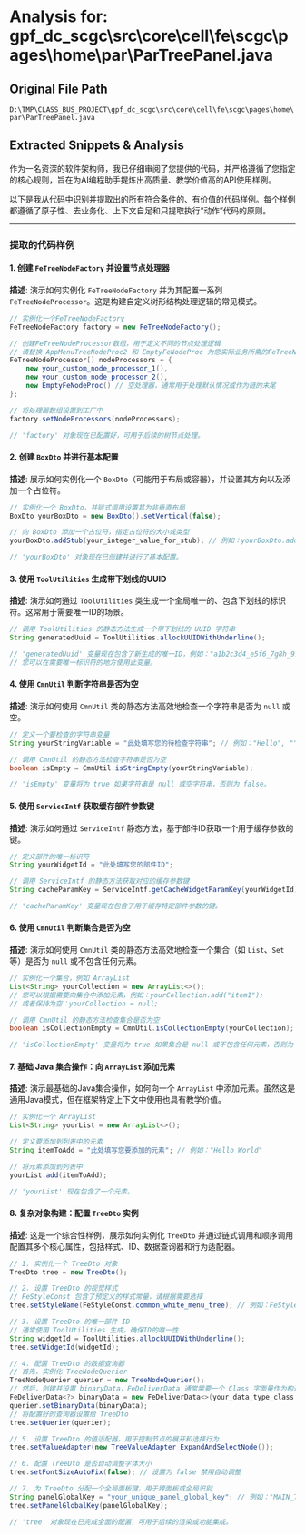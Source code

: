 # Analysis for: gpf_dc_scgc\src\core\cell\fe\scgc\pages\home\par\ParTreePanel.java

## Original File Path
`D:\TMP\CLASS_BUS_PROJECT\gpf_dc_scgc\src\core\cell\fe\scgc\pages\home\par\ParTreePanel.java`

## Extracted Snippets & Analysis
作为一名资深的软件架构师，我已仔细审阅了您提供的代码，并严格遵循了您指定的核心规则，旨在为AI编程助手提炼出高质量、教学价值高的API使用样例。

以下是我从代码中识别并提取出的所有符合条件的、有价值的代码样例。每个样例都遵循了原子性、去业务化、上下文自足和只提取执行“动作”代码的原则。

---

### 提取的代码样例

#### 1. 创建 `FeTreeNodeFactory` 并设置节点处理器

**描述**: 演示如何实例化 `FeTreeNodeFactory` 并为其配置一系列 `FeTreeNodeProcessor`。这是构建自定义树形结构处理逻辑的常见模式。

```java
// 实例化一个FeTreeNodeFactory
FeTreeNodeFactory factory = new FeTreeNodeFactory();

// 创建FeTreeNodeProcessor数组，用于定义不同的节点处理逻辑
// 请替换 AppMenuTreeNodeProc2 和 EmptyFeNodeProc 为您实际业务所需的FeTreeNodeProcessor实现类
FeTreeNodeProcessor[] nodeProcessors = {
    new your_custom_node_processor_1(),
    new your_custom_node_processor_2(),
    new EmptyFeNodeProc() // 空处理器，通常用于处理默认情况或作为链的末尾
};

// 将处理器数组设置到工厂中
factory.setNodeProcessors(nodeProcessors);

// 'factory' 对象现在已配置好，可用于后续的树节点处理。
```

#### 2. 创建 `BoxDto` 并进行基本配置

**描述**: 展示如何实例化一个 `BoxDto`（可能用于布局或容器），并设置其方向以及添加一个占位符。

```java
// 实例化一个 BoxDto，并链式调用设置其为非垂直布局
BoxDto yourBoxDto = new BoxDto().setVertical(false);

// 向 BoxDto 添加一个占位符，指定占位符的大小或类型
yourBoxDto.addStub(your_integer_value_for_stub); // 例如：yourBoxDto.addStub(10);

// 'yourBoxDto' 对象现在已创建并进行了基本配置。
```

#### 3. 使用 `ToolUtilities` 生成带下划线的UUID

**描述**: 演示如何通过 `ToolUtilities` 类生成一个全局唯一的、包含下划线的标识符。这常用于需要唯一ID的场景。

```java
// 调用 ToolUtilities 的静态方法生成一个带下划线的 UUID 字符串
String generatedUuid = ToolUtilities.allockUUIDWithUnderline();

// 'generatedUuid' 变量现在包含了新生成的唯一ID，例如："a1b2c3d4_e5f6_7g8h_9i0j_k1l2m3n4o5p6"
// 您可以在需要唯一标识符的地方使用此变量。
```

#### 4. 使用 `CmnUtil` 判断字符串是否为空

**描述**: 演示如何使用 `CmnUtil` 类的静态方法高效地检查一个字符串是否为 `null` 或空。

```java
// 定义一个要检查的字符串变量
String yourStringVariable = "此处填写您的待检查字符串"; // 例如："Hello", "", null

// 调用 CmnUtil 的静态方法检查字符串是否为空
boolean isEmpty = CmnUtil.isStringEmpty(yourStringVariable);

// 'isEmpty' 变量将为 true 如果字符串是 null 或空字符串，否则为 false。
```

#### 5. 使用 `ServiceIntf` 获取缓存部件参数键

**描述**: 演示如何通过 `ServiceIntf` 静态方法，基于部件ID获取一个用于缓存参数的键。

```java
// 定义部件的唯一标识符
String yourWidgetId = "此处填写您的部件ID";

// 调用 ServiceIntf 的静态方法获取对应的缓存参数键
String cacheParamKey = ServiceIntf.getCacheWidgetParamKey(yourWidgetId);

// 'cacheParamKey' 变量现在包含了用于缓存特定部件参数的键。
```

#### 6. 使用 `CmnUtil` 判断集合是否为空

**描述**: 演示如何使用 `CmnUtil` 类的静态方法高效地检查一个集合（如 `List`、`Set` 等）是否为 `null` 或不包含任何元素。

```java
// 实例化一个集合，例如 ArrayList
List<String> yourCollection = new ArrayList<>();
// 您可以根据需要向集合中添加元素，例如：yourCollection.add("item1");
// 或者保持为空：yourCollection = null;

// 调用 CmnUtil 的静态方法检查集合是否为空
boolean isCollectionEmpty = CmnUtil.isCollectionEmpty(yourCollection);

// 'isCollectionEmpty' 变量将为 true 如果集合是 null 或不包含任何元素，否则为 false。
```

#### 7. 基础 Java 集合操作：向 `ArrayList` 添加元素

**描述**: 演示最基础的Java集合操作，如何向一个 `ArrayList` 中添加元素。虽然这是通用Java模式，但在框架特定上下文中使用也具有教学价值。

```java
// 实例化一个 ArrayList
List<String> yourList = new ArrayList<>();

// 定义要添加到列表中的元素
String itemToAdd = "此处填写您要添加的元素"; // 例如："Hello World"

// 将元素添加到列表中
yourList.add(itemToAdd);

// 'yourList' 现在包含了一个元素。
```

#### 8. 复杂对象构建：配置 `TreeDto` 实例

**描述**: 这是一个综合性样例，展示如何实例化 `TreeDto` 并通过链式调用和顺序调用配置其多个核心属性，包括样式、ID、数据查询器和行为适配器。

```java
// 1. 实例化一个 TreeDto 对象
TreeDto tree = new TreeDto();

// 2. 设置 TreeDto 的视觉样式
// FeStyleConst 包含了预定义的样式常量，请根据需要选择
tree.setStyleName(FeStyleConst.common_white_menu_tree); // 例如：FeStyleConst.common_menu_tree

// 3. 设置 TreeDto 的唯一部件 ID
// 通常使用 ToolUtilities 生成，确保ID的唯一性
String widgetId = ToolUtilities.allockUUIDWithUnderline();
tree.setWidgetId(widgetId);

// 4. 配置 TreeDto 的数据查询器
// 首先，实例化 TreeNodeQuerier
TreeNodeQuerier querier = new TreeNodeQuerier();
// 然后，创建并设置 binaryData，FeDeliverData 通常需要一个 Class 字面量作为构造参数
FeDeliverData<?> binaryData = new FeDeliverData<>(your_data_type_class.class); // 例如：YourSpecificDto.class, String.class
querier.setBinaryData(binaryData);
// 将配置好的查询器设置给 TreeDto
tree.setQuerier(querier);

// 5. 设置 TreeDto 的值适配器，用于控制节点的展开和选择行为
tree.setValueAdapter(new TreeValueAdapter_ExpandAndSelectNode());

// 6. 配置 TreeDto 是否自动调整字体大小
tree.setFontSizeAutoFix(false); // 设置为 false 禁用自动调整

// 7. 为 TreeDto 分配一个全局面板键，用于跨面板或全局识别
String panelGlobalKey = "your_unique_panel_global_key"; // 例如："MAIN_TREE_PANEL"
tree.setPanelGlobalKey(panelGlobalKey);

// 'tree' 对象现在已完成全面的配置，可用于后续的渲染或功能集成。
```